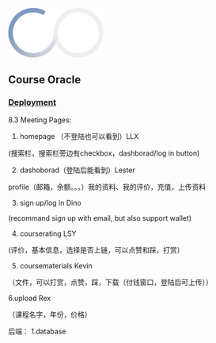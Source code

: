 ![Logo](frontend/public/logo3.png)
## Course Oracle
### [Deployment](https://lesterlyu.github.io/CourseOracle/)


8.3 Meeting
Pages:

1. homepage （不登陆也可以看到）LLX
 
 (搜索栏，搜索栏旁边有checkbox，dashborad/log in button)


2. dashoborad（登陆后能看到）Lester
 
 profile（邮箱，余额。。。）我的资料、我的评价，充值，上传资料

3. sign up/log in Dino
 
 (recommand sign up with email, but also support wallet)

4. courserating LSY
 
 (评价，基本信息，选择是否上链，可以点赞和踩，打赏）

5. coursematerials Kevin
 
（文件，可以打赏，点赞，踩，下载（付钱窗口，登陆后可上传））

6.upload Rex
 
（课程名字，年份，价格）

后端：
1.database




  
